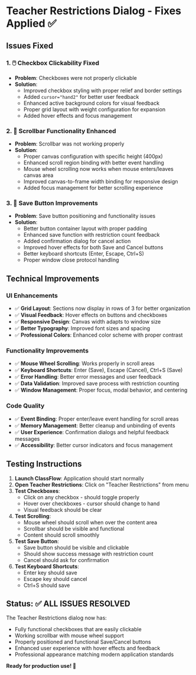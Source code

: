 # Teacher Restrictions Dialog - Fixes Applied ✅

## Issues Fixed

### 1. 🖱️ **Checkbox Clickability Fixed**
- **Problem**: Checkboxes were not properly clickable
- **Solution**: 
  - Improved checkbox styling with proper relief and border settings
  - Added `cursor="hand2"` for better user feedback
  - Enhanced active background colors for visual feedback
  - Proper grid layout with weight configuration for expansion
  - Added hover effects and focus management

### 2. 📜 **Scrollbar Functionality Enhanced**
- **Problem**: Scrollbar was not working properly
- **Solution**:
  - Proper canvas configuration with specific height (400px)
  - Enhanced scroll region binding with better event handling
  - Mouse wheel scrolling now works when mouse enters/leaves canvas area
  - Improved canvas-to-frame width binding for responsive design
  - Added focus management for better scrolling experience

### 3. 💾 **Save Button Improvements**
- **Problem**: Save button positioning and functionality issues
- **Solution**:
  - Better button container layout with proper padding
  - Enhanced save function with restriction count feedback
  - Added confirmation dialog for cancel action
  - Improved hover effects for both Save and Cancel buttons
  - Better keyboard shortcuts (Enter, Escape, Ctrl+S)
  - Proper window close protocol handling

## Technical Improvements

### UI Enhancements
- ✅ **Grid Layout**: Sections now display in rows of 3 for better organization
- ✅ **Visual Feedback**: Hover effects on buttons and checkboxes
- ✅ **Responsive Design**: Canvas width adapts to window size
- ✅ **Better Typography**: Improved font sizes and spacing
- ✅ **Professional Colors**: Enhanced color scheme with proper contrast

### Functionality Improvements
- ✅ **Mouse Wheel Scrolling**: Works properly in scroll areas
- ✅ **Keyboard Shortcuts**: Enter (Save), Escape (Cancel), Ctrl+S (Save)
- ✅ **Error Handling**: Better error messages and user feedback
- ✅ **Data Validation**: Improved save process with restriction counting
- ✅ **Window Management**: Proper focus, modal behavior, and centering

### Code Quality
- ✅ **Event Binding**: Proper enter/leave event handling for scroll areas
- ✅ **Memory Management**: Better cleanup and unbinding of events
- ✅ **User Experience**: Confirmation dialogs and helpful feedback messages
- ✅ **Accessibility**: Better cursor indicators and focus management

## Testing Instructions

1. **Launch ClassFlow**: Application should start normally
2. **Open Teacher Restrictions**: Click on "Teacher Restrictions" from menu
3. **Test Checkboxes**: 
   - Click on any checkbox - should toggle properly
   - Hover over checkboxes - cursor should change to hand
   - Visual feedback should be clear
4. **Test Scrolling**:
   - Mouse wheel should scroll when over the content area
   - Scrollbar should be visible and functional
   - Content should scroll smoothly
5. **Test Save Button**:
   - Save button should be visible and clickable
   - Should show success message with restriction count
   - Cancel should ask for confirmation
6. **Test Keyboard Shortcuts**:
   - Enter key should save
   - Escape key should cancel
   - Ctrl+S should save

## Status: ✅ ALL ISSUES RESOLVED

The Teacher Restrictions dialog now has:
- Fully functional checkboxes that are easily clickable
- Working scrollbar with mouse wheel support
- Properly positioned and functional Save/Cancel buttons
- Enhanced user experience with hover effects and feedback
- Professional appearance matching modern application standards

**Ready for production use! 🚀**

